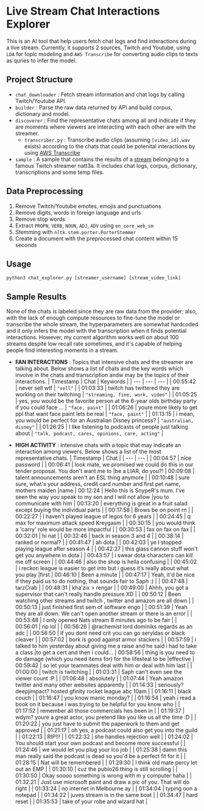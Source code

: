 # Live Stream Chat Interactions Explorer

This is an AI tool that help users fetch chat logs and find interactions during a live stream. Currently, it supports 2 sources, Twitch and Youtube, using `LDA` for topic modeling and `AWS Transcribe` for converting audio clips to texts as quries to infer the model.

## Project Structure

- `chat_downloader` : Fetch stream information and chat logs by calling Twitch/Youtube API.
- `builder` : Parse the raw data returned by API and build corpus, dictionary and model.
- `discoverer` : Find the representative chats among all and indicate if they are moments where viewers are interacting with each other are with the streamer.
    -  `transcriber.py` : Transcribe audio clips (assuming `[video_id].wav` exists) according to the chats that could be potenital interactions by using [AWS Transcribe](https://aws.amazon.com/transcribe/)
- `sample` : A sample that contains the results of a [stream](https://www.twitch.tv/1049589594) belonging to a famous Twitch streamer natt3a. It includes chat logs, corpus, dictionary, transcriptions and some temp files.


## Data Preprocessing
1. Remove Twitch/Youtube emotes, emojis and punctuations
2. Remove digits, words in foreign language and urls
3. Remove stop words
4. Extract `PROPN`, `VERB`, `NOUN`, `ADJ`, `ADV` using `en_core_web_sm`
5. Stemming with `nltk.stem.porter.PorterStemmer`
6. Create a document with the preprocessed chat content within 15 seconds


## Usage
```
python3 chat_explorer.py [streamer_username] [stream_video_link]
```


## Sample Results

None of the chats is labeled since they are raw data from the provider; also, with the lack of enough compute resources to fine-tune the model or transcribe the whole stream, the hyperparameters are somewhat hardcoded and it only infers the model with the transcription when it finds potential interactions. However, my current algorithm works well on about 100 streams despite low recall rate sometimes, and it's capable of helping people find interesting moments in a stream.

- **FAN INTERACTIONS** : Topics that intensive chats and the streamer are talking about. Below shows a list of chats and the key words which involve in the chats and transcription andw may be the topics of their interactions.
    | Timestamp | Chat | Keywords |
    | --- | --- | --- |
    | 00:55:42 | never sell wtf | `"sell"` |
    | 01:03:33 | twitch has twittered they are working on their twitching | `"streaming, fine, work, video"` |
    | 01:05:25 | yes, you would be the favorite person at the 6-year olds birthday party if you could face ... | `"face, paint"` |
    | 01:06:26 | youre more likely to get ppl that want face paint lets be real | `"face, paint"` |
    | 01:13:15 | i mean, you would be perfect for an Australian Disney princess? | `"australian, disney"` |
    | 01:26:25 |  I like listening to podcasts of people just talking about | `"talk, podcast, cares, opinions, care, acting"` |  

- **HIGH ACTIVITY** : Intensive chats with a topic that may indicate an interaction among viewers. Below shows a list of the most representative chats.
    | Timestamp | Chat |
    | --- | --- |
    | 00:04:57 | nice password |
    | 00:06:41 | look mate, we promised we could do this in our tender proposal. You don't want me to  |be a LIAR, do you?!
    | 00:09:08 | talent announcements aren't an ESL thing anymore |
    | 00:10:48 | sure sure, what's your address, credit card number and first pet name, mothers maiden  |name
    | 00:12:24 | Hello this is SnypeR's mum. I've seen the way you speak to my son and I will not allow  |you to communicate with him 
    | 00:13:20 | everything is great in a fruit salad except buying the individual parts |
    | 00:17:58 | Brows be on point rn |
    | 00:22:27 | I haven't played league of legos for 6 years |
    | 00:24:45 | q max for maximum attack speed Kreygasm |
    | 00:30:15 | you would think a 'carry' role would be more impactful |
    | 00:30:53 | fax on fax on fax |
    | 00:32:01 | hi nat |
    | 00:32:46 | back in season 3 and 4 |
    | 00:38:14 | ranked or normal? |
    | 00:41:47 | ah dota |
    | 00:42:03 | ye I stopped playing league after season 4 |
    | 00:42:27 | this glass cannon stuff won't get you anywhere in dota |
    | 00:43:57 | i swear dota characters can kill me off screen |
    | 00:44:46 | also the shop is hella confusing |
    | 00:45:02 | i reckon league is easier to get into but i guess it’s really about what you play  |first
    | 00:46:10 | Been a minute |
    | 00:47:17 | Yeah, it'd be nice if they paid us to do nothing, that sounds fair to Saph :) |
    | 00:47:48 | tarzCrab |
    | 00:48:31 | kha’zix > rengar |
    | 00:49:00 | Ahhh, you got a supervisor that can't really handle pressure XD |
    | 00:50:12 | Been watching other streams and twitch , twitter and amazon are all down |
    | 00:50:13 | just finished first sem of software engo |
    | 00:51:39 | Yeah they are all down. We can't open another stream or there is an error |
    | 00:53:48 | I only opened Nats stream 8 minutes ago to be fair |
    | 00:56:01 | rip lol |
    | 00:56:26 | @rachemist lord dominiks regards as an adc |
    | 00:56:50 | if you dont need crit you can go seryldas or black cleaver |
    | 00:57:02 | bork is good against armor stackers |
    | 00:57:59 | i talked to him yesterday about giving me a raise and he said i had to take a class  |to get a cert and then i could...
    | 00:58:56 | thing is you need to do damage (which you need items for) for the lifesteal to be  |effective
    | 00:59:42 | so let your teammates deal with him or deal with him last |
    | 01:00:00 | twitch is twitching |
    | 01:03:31 | Saph can't even see the viewer count :P |
    | 01:06:48 | absolutely |
    | 01:07:44 | Yeah amazon twitter and many other websites apparently |
    | 01:14:33 | seriously? deepjimpact? hosted gfinity rocket league abc 10am |
    | 01:16:11 | black couch |
    | 01:16:47 | you know manic monday? |
    | 01:16:54 | yeah i read a book on it because i was trying to be helpful for you know who |
    | 01:17:52 | remember all those commercials hes been in |
    | 01:19:37 | wdym? youre a great actor, you pretend like you like us all the time :D |
    | 01:20:22 | you just have to submit the paperwork to them and get approved |
    | 01:21:17 | oh yes, a podcast could also get you into the guild |
    | 01:22:13 | RIP!!! |
    | 01:22:32 | she handles rejection well |
    | 01:24:02 | You should start your own podcast and become more successful |
    | 01:24:46 | we would let you plug your lco job |
    | 01:25:38 | damn this man really said the podcast is dead so you'd be a perfect fit for it |
    | 01:28:15 | Nat will be remembered |
    | 01:29:30 | I think old mate percy let out an EMP |
    | 01:30:10 | cuz the publo26 thing is still scrolling |
    | 01:30:50 | Okay soooo something is wrong with m y computer haha |
    | 01:32:21 | Just use microsoft paint and draw a pic of you. That will do right |
    | 01:33:24 | no internet in Melbourne ay |
    | 01:34:04 | typing oon a notepad |
    | 01:34:22 | juves stream is in the same boat |
    | 01:34:47 | hard reset |
    | 01:35:53 | take of your robe and wizard hat |
